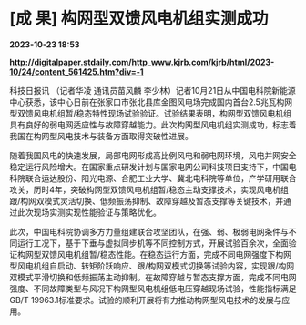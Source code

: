 # [成 果] 构网型双馈风电机组实测成功

**2023-10-23 18:53**

**http://digitalpaper.stdaily.com/http_www.kjrb.com/kjrb/html/2023-10/24/content_561425.htm?div=-1**

 科技日报讯 （记者华凌 通讯员苗风麟 李少林）记者10月21日从中国电科院新能源中心获悉，该中心日前在张家口市张北县库金图风电场完成国内首台2.5兆瓦构网型双馈风电机组暂/稳态特性现场试验验证。试验结果表明，构网型双馈风电机组具有良好的弱电网适应性与故障穿越能力。此次构网型风电机组实测成功，标志着我国在构网型风电技术与装备方面取得突破性进展。

 随着我国风电的快速发展，局部电网形成高比例风电和弱电网环境，风电并网安全稳定运行风险增大。在国家重点研发计划与国家电网公司科技项目支持下，中国电科院联合运达股份、阳光电源、合肥工业大学、冀北电科院等单位，产学研用联合攻关，历时4年，突破构网型双馈风电机组暂/稳态主动支撑技术，实现风电机组跟/构网双模式灵活切换、低频振荡抑制、故障穿越及暂态支撑等关键技术，并通过此次现场实测实现性能验证与策略优化。

 此次，中国电科院协调多方力量组建联合攻坚团队，在强、弱、极弱电网条件与不同运行工况下，基于下垂与虚拟同步机等不同控制方式，开展试验百余次，全面验证构网型双馈风电机组暂/稳态性能。在稳态运行方面，完成不同电网强度下构网型风电机组自启动、转矩阶跃响应、跟/构网双模式切换等试验内容，实现跟/构网双模式平滑切换和低频振荡主动抑制。在故障穿越与暂态支撑方面，完成不同电网强度、不同故障类型与风况下构网型风电机组低电压穿越现场试验，性能指标满足GB/T 19963.1标准要求。试验的顺利开展将有力推动构网型风电技术的发展与应用。